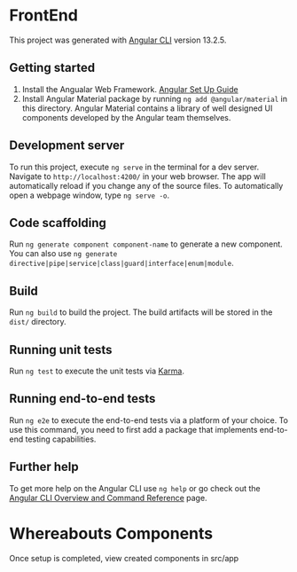 # FrontEnd

This project was generated with [Angular CLI](https://github.com/angular/angular-cli) version 13.2.5.

## Getting started

1. Install the Angualar Web Framework. [Angular Set Up Guide](https://angular.io/guide/setup-local)
2. Install Angular Material package by running `ng add @angular/material` in this directory. Angular Material contains a library of well designed UI components developed by the Angular team themselves.

## Development server

To run this project, execute `ng serve` in the terminal for a dev server. Navigate to `http://localhost:4200/` in your web browser. The app will automatically reload if you change any of the source files. To automatically open a webpage window, type `ng serve -o`.

## Code scaffolding

Run `ng generate component component-name` to generate a new component. You can also use `ng generate directive|pipe|service|class|guard|interface|enum|module`.

## Build

Run `ng build` to build the project. The build artifacts will be stored in the `dist/` directory.

## Running unit tests

Run `ng test` to execute the unit tests via [Karma](https://karma-runner.github.io).

## Running end-to-end tests

Run `ng e2e` to execute the end-to-end tests via a platform of your choice. To use this command, you need to first add a package that implements end-to-end testing capabilities.

## Further help

To get more help on the Angular CLI use `ng help` or go check out the [Angular CLI Overview and Command Reference](https://angular.io/cli) page.

# Whereabouts Components
Once setup is completed, view created components in src/app
